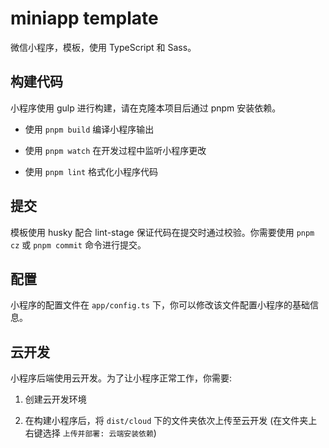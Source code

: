 # miniapp template

微信小程序，模板，使用 TypeScript 和 Sass。

## 构建代码

小程序使用 gulp 进行构建，请在克隆本项目后通过 pnpm 安装依赖。

- 使用 `pnpm build` 编译小程序输出

- 使用 `pnpm watch` 在开发过程中监听小程序更改

- 使用 `pnpm lint` 格式化小程序代码

## 提交

模板使用 husky 配合 lint-stage 保证代码在提交时通过校验。你需要使用 `pnpm cz` 或 `pnpm commit` 命令进行提交。

## 配置

小程序的配置文件在 `app/config.ts` 下，你可以修改该文件配置小程序的基础信息。

## 云开发

小程序后端使用云开发。为了让小程序正常工作，你需要:

1. 创建云开发环境

1. 在构建小程序后，将 `dist/cloud` 下的文件夹依次上传至云开发 (在文件夹上右键选择 `上传并部署: 云端安装依赖`)
